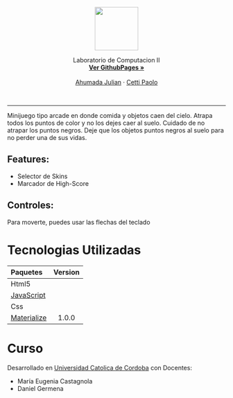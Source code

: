 <p align="center">
  <img src="https://i.ibb.co/Ptcsqkm/favicon.png" width="100">
  <br />

</p>
  <p align="center">
    Laboratorio de Computacion II
    <br />
    <a href="https://ucc-labcompu2.github.io/proyecto2022-ahumada-cetti/"><strong>Ver GithubPages »</strong></a>
    <br />
    <br />
    <a href="https://github.com/JulianAhumada86">Ahumada Julian</a>
    ·
    <a href="https://github.com/cettipao">Cetti Paolo</a>
    
  </p>
</div>
<br/>

---

Minijuego tipo arcade en donde comida y objetos caen del cielo. Atrapa todos los puntos de color y no los dejes caer al suelo. Cuidado de no atrapar los puntos negros. Deje que los objetos puntos negros al suelo para no perder una de sus vidas.

## Features:

* Selector de Skins
* Marcador de High-Score
## Controles:

Para moverte, puedes usar las flechas del teclado

# Tecnologias Utilizadas

| Paquetes | Version |
|:---|:---:|
| Html5| |
| [JavaScript](https://www.javascript.com/)| |
| Css| |
| [Materialize](https://materializecss.com/)| 1.0.0|

# Curso

Desarrollado en [Universidad Catolica de Cordoba](https://www.ucc.edu.ar/) con Docentes:
* María Eugenia Castagnola
* Daniel Germena